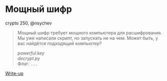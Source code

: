 # Мощный шифр

crypto 250, @nsychev

> Мощный шифр требует мощного компьютера для расшифрования. Мы уже написали скрипт, но запускать не на чем. Может быть, у вас найдётся подходящий компьютер?
> 
> _powerful.key_  
> _decrypt.py_  
> Флаг: `...`


[Write-up](WRITEUP.md)
